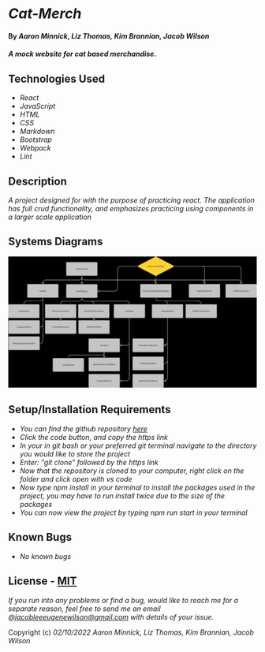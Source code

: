 # _Cat-Merch_

#### By _**Aaron Minnick, Liz Thomas, Kim Brannian, Jacob Wilson**_

#### _A mock website for cat based merchandise._

## Technologies Used

* _React_
* _JavaScript_
* _HTML_
* _CSS_
* _Markdown_
* _Bootstrap_
* _Webpack_
* _Lint_

## Description

_A project designed for with the purpose of practicing react. The application has full crud functionality, and emphasizes practicing using components in a larger scale application_

## Systems Diagrams

![Components](./src/img/cat-merch-diagram.png)

## Setup/Installation Requirements

* _You can find the github repository [here](https://github.com/JLEWilson/cat-merch)_
* _Click the code button, and copy the https link_
* _In your in git bash or your preferred git terminal navigate to the directory you would like to store the project_
* _Enter: "git clone" followed by the https link_
* _Now that the repository is cloned to your computer, right click on the folder and click open with vs code_
* _Now type npm install in your terminal to install the packages used in the project, you may have to run install twice due to the size of the packages_
* _You can now view the project by typing npm run start in your terminal_

## Known Bugs

* _No known bugs_

## License - [MIT](https://opensource.org/licenses/MIT)

_If you run into any problems or find a bug, would like to reach me for a separate reason, feel free to send me an email @jacobleeeugenewilson@gmail.com with details of your issue._

Copyright (c) _02/10/2022_ _Aaron Minnick, Liz Thomas, Kim Brannian, Jacob Wilson_